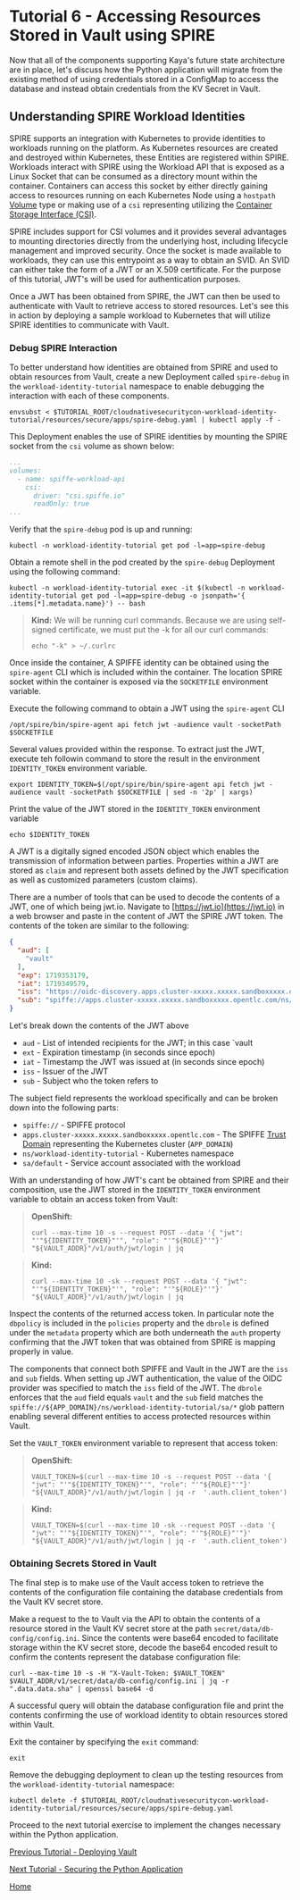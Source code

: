 # Tutorial 6 - Accessing Resources Stored in Vault using SPIRE

Now that all of the components supporting Kaya's future state architecture are in place, let's discuss how the Python application will migrate from the existing method of using credentials stored in a ConfigMap to access the database and instead obtain credentials from the KV Secret in Vault.

## Understanding SPIRE Workload Identities

SPIRE supports an integration with Kubernetes to provide identities to workloads running on the platform. As Kubernetes resources are created and destroyed within Kubernetes, these Entities are registered within SPIRE. Workloads interact with SPIRE using the Workload API that is exposed as a Linux Socket that can be consumed as a directory mount within the container. Containers can access this socket by either directly gaining access to resources running on each Kubernetes Node using a `hostpath` [Volume](https://kubernetes.io/docs/concepts/storage/volumes) type or making use of a `csi` representing utilizing the [Container Storage Interface (CSI)](https://github.com/container-storage-interface/spec).

SPIRE includes support for CSI volumes and it provides several advantages to mounting directories directly from the underlying host, including lifecycle management and improved security. Once the socket is made available to workloads, they can use this entrypoint as a way to obtain an SVID. An SVID can either take the form of a JWT or an X.509 certificate. For the purpose of this tutorial, JWT's will be used for authentication purposes.

Once a JWT has been obtained from SPIRE, the JWT can then be used to authenticate with Vault to retrieve access to stored resources. Let's see this in action by deploying a sample workload to Kubernetes that will utilize SPIRE identities to communicate with Vault.

### Debug SPIRE Interaction

To better understand how identities are obtained from SPIRE and used to obtain resources from Vault, create a new Deployment called `spire-debug` in the `workload-identity-tutorial` namespace to enable debugging the interaction with each of these components.

```shell
envsubst < $TUTORIAL_ROOT/cloudnativesecuritycon-workload-identity-tutorial/resources/secure/apps/spire-debug.yaml | kubectl apply -f -
```

This Deployment enables the use of SPIRE identities by mounting the SPIRE socket from the `csi` volume as shown below:

```yaml
...
volumes:
  - name: spiffe-workload-api
    csi:
      driver: "csi.spiffe.io"
      readOnly: true
...
```

Verify that the `spire-debug` pod is up and running:

```shell
kubectl -n workload-identity-tutorial get pod -l=app=spire-debug
```

Obtain a remote shell in the pod created by the `spire-debug` Deployment using the following command:

```shell
kubectl -n workload-identity-tutorial exec -it $(kubectl -n workload-identity-tutorial get pod -l=app=spire-debug -o jsonpath='{ .items[*].metadata.name}') -- bash
```

> **Kind:**
> We will be running curl commands. Because we are using self-signed certificate, we must put the -k for all our curl commands:
> ```shell
> echo "-k" > ~/.curlrc
> ```

Once inside the container, A SPIFFE identity can be obtained using the `spire-agent` CLI which is included within the container. The location SPIRE socket within the container is exposed via the `SOCKETFILE` environment variable.

Execute the following command to obtain a JWT using the `spire-agent` CLI

```shell
/opt/spire/bin/spire-agent api fetch jwt -audience vault -socketPath $SOCKETFILE 
```

Several values provided within the response. To extract just the JWT, execute teh followin command to store the result in the environment `IDENTITY_TOKEN` environment variable.

```shell
export IDENTITY_TOKEN=$(/opt/spire/bin/spire-agent api fetch jwt -audience vault -socketPath $SOCKETFILE | sed -n '2p' | xargs)
```

Print the value of the JWT stored in the `IDENTITY_TOKEN` environment variable

```shell
echo $IDENTITY_TOKEN
```

A JWT is a digitally signed encoded JSON object which enables the transmission of information between parties. Properties within a JWT are stored as `claim` and represent both assets defined by the JWT specification as well as customized parameters (custom claims).

There are a number of tools that can be used to decode the contents of a JWT, one of which being jwt.io. Navigate to [https://jwt.io](https://jwt.io) in a web browser and paste in the content of JWT the SPIRE JWT token. The contents of the token are similar to the following:

```json
{
  "aud": [
    "vault"
  ],
  "exp": 1719353179,
  "iat": 1719349579,
  "iss": "https://oidc-discovery.apps.cluster-xxxxx.xxxxx.sandboxxxxx.opentlc.com",
  "sub": "spiffe://apps.cluster-xxxxx.xxxxx.sandboxxxxx.opentlc.com/ns/workload-identity-tutorial/sa/py"
}
```

Let's break down the contents of the JWT above

* `aud` - List of intended recipients for the JWT; in this case `vault
* `ext` - Expiration timestamp (in seconds since epoch)
* `iat` - Timestamp the JWT was issued at (in seconds since epoch)
* `iss` - Issuer of the JWT
* `sub` - Subject who the token refers to

The subject field represents the workload specifically and can be broken down into the following parts:

* `spiffe://` - SPIFFE protocol
* `apps.cluster-xxxxx.xxxxx.sandboxxxxx.opentlc.com` - The SPIFFE [Trust Domain](https://spiffe.io/docs/latest/spiffe-about/spiffe-concepts) representing the Kubernetes cluster (`APP_DOMAIN`)
* `ns/workload-identity-tutorial` - Kubernetes namespace
* `sa/default` - Service account associated with the workload

With an understanding of how JWT's cant be obtained from SPIRE and their composition, use the JWT stored in the `IDENTITY_TOKEN` environment variable to obtain an access token from Vault:

> **OpenShift:**
> ```shell
> curl --max-time 10 -s --request POST --data '{ "jwt": "'"${IDENTITY_TOKEN}"'", "role": "'"${ROLE}"'"}' "${VAULT_ADDR}"/v1/auth/jwt/login | jq
> ```

> **Kind:**
> ```shell
> curl --max-time 10 -sk --request POST --data '{ "jwt": "'"${IDENTITY_TOKEN}"'", "role": "'"${ROLE}"'"}' "${VAULT_ADDR}"/v1/auth/jwt/login | jq
> ```

Inspect the contents of the returned access token. In particular note the `dbpolicy` is included in the `policies` property and the `dbrole` is defined under the `metadata` property which are both underneath the `auth` property confirming that the JWT token that was obtained from SPIRE is mapping properly in value.

The components that connect both SPIFFE and Vault in the JWT are the `iss` and `sub` fields. When setting up JWT authentication, the value of the OIDC provider was specified to match the `iss` field of the JWT. The `dbrole` enforces that the `aud` field equals `vault` and the `sub` field matches the `spiffe://${APP_DOMAIN}/ns/workload-identity-tutorial/sa/*` glob pattern enabling several different entities to access protected resources within Vault.

Set the `VAULT_TOKEN` environment variable to represent that access token:

> **OpenShift:**
> ```shell
> VAULT_TOKEN=$(curl --max-time 10 -s --request POST --data '{ "jwt": "'"${IDENTITY_TOKEN}"'", "role": "'"${ROLE}"'"}' "${VAULT_ADDR}"/v1/auth/jwt/login | jq -r  '.auth.client_token')
> ```

> **Kind:**
> ```shell
> VAULT_TOKEN=$(curl --max-time 10 -sk --request POST --data '{ "jwt": "'"${IDENTITY_TOKEN}"'", "role": "'"${ROLE}"'"}' "${VAULT_ADDR}"/v1/auth/jwt/login | jq -r  '.auth.client_token')
> ```

### Obtaining Secrets Stored in Vault

The final step is to make use of the Vault access token to retrieve the contents of the configuration file containing the database credentials from the Vault KV secret store.

Make a request to the to Vault via the API to obtain the contents of a resource stored in the Vault KV secret store at the path `secret/data/db-config/config.ini`. Since the contents were base64 encoded to facilitate storage within the KV secret store, decode the base64 encoded result to confirm the contents represent the database configuration file:

```shell
curl --max-time 10 -s -H "X-Vault-Token: $VAULT_TOKEN" $VAULT_ADDR/v1/secret/data/db-config/config.ini | jq -r ".data.data.sha" | openssl base64 -d
```

A successful query will obtain the database configuration file and print the contents confirming the use of workload identity to obtain resources stored within Vault.

Exit the container by specifying the `exit` command:

```shell
exit
```

Remove the debugging deployment to clean up the testing resources from the `workload-identity-tutorial` namespace:

```shell
kubectl delete -f $TUTORIAL_ROOT/cloudnativesecuritycon-workload-identity-tutorial/resources/secure/apps/spire-debug.yaml
```

Proceed to the next tutorial exercise to implement the changes necessary within the Python application.

[Previous Tutorial - Deploying Vault](tutorial5.md)

[Next Tutorial - Securing the Python Application](tutorial7.md)

[Home](../README.md)
